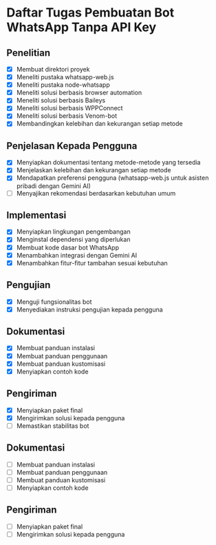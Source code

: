 # Daftar Tugas Pembuatan Bot WhatsApp Tanpa API Key

## Penelitian
- [x] Membuat direktori proyek
- [x] Meneliti pustaka whatsapp-web.js
- [x] Meneliti pustaka node-whatsapp
- [x] Meneliti solusi berbasis browser automation
- [x] Meneliti solusi berbasis Baileys
- [x] Meneliti solusi berbasis WPPConnect
- [x] Meneliti solusi berbasis Venom-bot
- [x] Membandingkan kelebihan dan kekurangan setiap metode

## Penjelasan Kepada Pengguna
- [x] Menyiapkan dokumentasi tentang metode-metode yang tersedia
- [x] Menjelaskan kelebihan dan kekurangan setiap metode
- [x] Mendapatkan preferensi pengguna (whatsapp-web.js untuk asisten pribadi dengan Gemini AI)
- [ ] Menyajikan rekomendasi berdasarkan kebutuhan umum

## Implementasi
- [x] Menyiapkan lingkungan pengembangan
- [x] Menginstal dependensi yang diperlukan
- [x] Membuat kode dasar bot WhatsApp
- [x] Menambahkan integrasi dengan Gemini AI
- [x] Menambahkan fitur-fitur tambahan sesuai kebutuhan

## Pengujian
- [x] Menguji fungsionalitas bot
- [x] Menyediakan instruksi pengujian kepada pengguna

## Dokumentasi
- [x] Membuat panduan instalasi
- [x] Membuat panduan penggunaan
- [x] Membuat panduan kustomisasi
- [x] Menyiapkan contoh kode

## Pengiriman
- [x] Menyiapkan paket final
- [x] Mengirimkan solusi kepada pengguna
- [ ] Memastikan stabilitas bot

## Dokumentasi
- [ ] Membuat panduan instalasi
- [ ] Membuat panduan penggunaan
- [ ] Membuat panduan kustomisasi
- [ ] Menyiapkan contoh kode

## Pengiriman
- [ ] Menyiapkan paket final
- [ ] Mengirimkan solusi kepada pengguna

